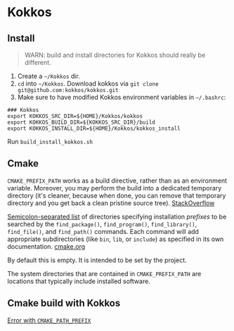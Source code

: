 # Kokkos

## Install

> WARN: build and install directories for Kokkos should really be different.

1. Create a `~/Kokkos` dir.
2. `cd` into `~/Kokkos`. Download kokkos via  `git clone git@github.com:kokkos/kokkos.git`
3. Make sure to have modified Kokkos environment variables in `~/.bashrc`:

```
### Kokkos
export KOKKOS_SRC_DIR=${HOME}/Kokkos/kokkos
export KOKKOS_BUILD_DIR=${KOKKOS_SRC_DIR}/build
export KOKKOS_INSTALL_DIR=${HOME}/Kokkos/kokkos_install
```

Run `build_install_kokkos.sh`

## Cmake

`CMAKE_PREFIX_PATH` works as a build directive, rather than as an environment variable. Moreover, you may perform the build into a dedicated temporary directory (it's cleaner, because when done, you can remove that temporary directory and you get back a clean pristine source tree). [StackOverflow](https://stackoverflow.com/questions/8019505/how-to-set-the-cmake-prefix-path)

[Semicolon-separated list](https://cmake.org/cmake/help/latest/manual/cmake-language.7.html#cmake-language-lists) of directories specifying installation *prefixes* to be searched by the `find_package()`, `find_program()`, `find_library()`, `find_file()`, and `find_path()` commands. Each command will add appropriate subdirectories (like `bin`, `lib`, or `include`) as specified in its own documentation. [cmake.org](https://cmake.org/cmake/help/latest/variable/CMAKE_PREFIX_PATH.html)

By default this is empty. It is intended to be set by the project.

The system directories that are contained in `CMAKE_PREFIX_PATH` are locations that typically include installed software.

## Cmake build with Kokkos

[Error with `CMAKE_PATH_PREFIX`](https://dalg24.github.io/kokkos/#)
